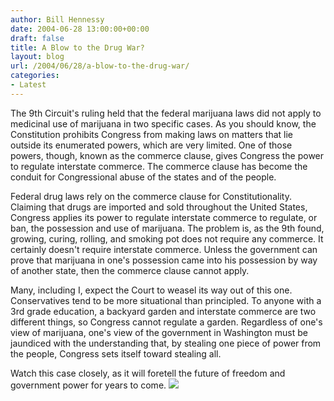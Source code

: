 ```yaml
---
author: Bill Hennessy
date: 2004-06-28 13:00:00+00:00
draft: false
title: A Blow to the Drug War?
layout: blog
url: /2004/06/28/a-blow-to-the-drug-war/
categories:
- Latest
---
```


The 9th Circuit's ruling held that the federal marijuana laws did not apply to medicinal use of marijuana in two specific cases.  As you should know, the Constitution prohibits Congress from making laws on matters that lie outside its enumerated powers, which are very limited.  One of those powers, though, known as the commerce clause, gives Congress the power to regulate interstate commerce.  The commerce clause has become the conduit for Congressional abuse of the states and of the people.    
  
Federal drug laws rely on the commerce clause for Constitutionality.  Claiming that drugs are imported and sold throughout the United States, Congress applies its power to regulate interstate commerce to regulate, or ban, the possession and use of marijuana.  The problem is, as the 9th found, growing, curing, rolling, and smoking pot does not require any commerce.  It certainly doesn't require interstate commerce.  Unless the government can prove that marijuana in one's possession came into his possession by way of another state, then the commerce clause cannot apply.    
  
Many, including I, expect the Court to weasel its way out of this one.  Conservatives tend to be more situational than principled.  To anyone with a 3rd grade education, a backyard garden and interstate commerce are two different things, so Congress cannot regulate a garden.  Regardless of one's view of marijuana, one's view of the government in Washington must be jaundiced with the understanding that, by stealing one piece of power from the people, Congress sets itself toward stealing all.    
  
Watch this case closely, as it will foretell the future of freedom and government power for years to come. ![](https://blog.billhennessy.com/aggbug.aspx?PostID=735)

